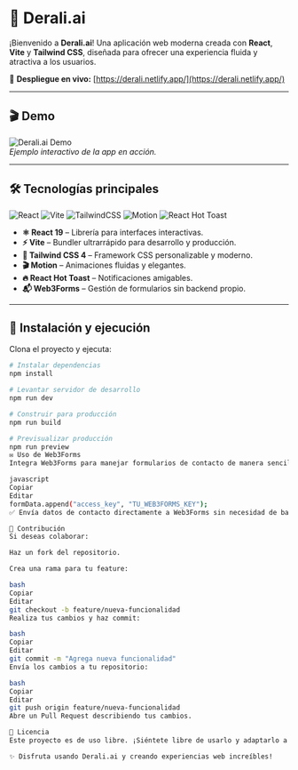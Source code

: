 # 🚀 Derali.ai

¡Bienvenido a **Derali.ai**! Una aplicación web moderna creada con **React**, **Vite** y **Tailwind CSS**, diseñada para ofrecer una experiencia fluida y atractiva a los usuarios.  

🔗 **Despliegue en vivo:** [https://derali.netlify.app/](https://derali.netlify.app/)

---

## 🎬 Demo

![Derali.ai Demo](https://github.com/metazack89/derali.ai/blob/main/src/assets/Derali.gif)  
*Ejemplo interactivo de la app en acción.*

---

## 🛠 Tecnologías principales

![React](https://img.shields.io/badge/React-19.1.0-blue?logo=react&logoColor=white) 
![Vite](https://img.shields.io/badge/Vite-7.0.4-blue?logo=vite&logoColor=white) 
![TailwindCSS](https://img.shields.io/badge/TailwindCSS-4.1.11-blue?logo=tailwind-css&logoColor=white) 
![Motion](https://img.shields.io/badge/Motion-12.23.12-purple) 
![React Hot Toast](https://img.shields.io/badge/ReactHotToast-2.5.2-red)

- **⚛️ React 19** – Librería para interfaces interactivas.  
- **⚡ Vite** – Bundler ultrarrápido para desarrollo y producción.  
- **🎨 Tailwind CSS 4** – Framework CSS personalizable y moderno.  
- **🎬 Motion** – Animaciones fluidas y elegantes.  
- **🔥 React Hot Toast** – Notificaciones amigables.  
- **📬 Web3Forms** – Gestión de formularios sin backend propio.

---

## 🚀 Instalación y ejecución

Clona el proyecto y ejecuta:

```bash
# Instalar dependencias
npm install

# Levantar servidor de desarrollo
npm run dev

# Construir para producción
npm run build

# Previsualizar producción
npm run preview
✉️ Uso de Web3Forms
Integra Web3Forms para manejar formularios de contacto de manera sencilla:

javascript
Copiar
Editar
formData.append("access_key", "TU_WEB3FORMS_KEY");
✅ Envía datos de contacto directamente a Web3Forms sin necesidad de backend.

🤝 Contribución
Si deseas colaborar:

Haz un fork del repositorio.

Crea una rama para tu feature:

bash
Copiar
Editar
git checkout -b feature/nueva-funcionalidad
Realiza tus cambios y haz commit:

bash
Copiar
Editar
git commit -m "Agrega nueva funcionalidad"
Envía los cambios a tu repositorio:

bash
Copiar
Editar
git push origin feature/nueva-funcionalidad
Abre un Pull Request describiendo tus cambios.

📄 Licencia
Este proyecto es de uso libre. ¡Siéntete libre de usarlo y adaptarlo a tus necesidades!

✨ Disfruta usando Derali.ai y creando experiencias web increíbles!